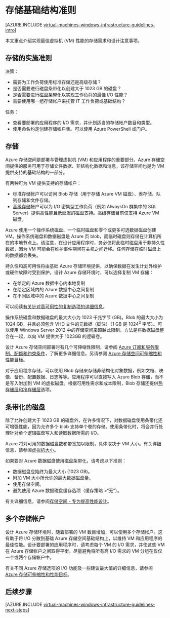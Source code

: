 <properties
	pageTitle="存储解决方案准则 | Azure"
	description="了解用于在 Azure 基础结构服务中部署存储解决方案的关键设计和实施准则。"
	documentationCenter=""
	services="virtual-machines-windows"
	authors="iainfoulds"
	manager="timlt"
	editor=""
	tags="azure-resource-manager"/>  


<tags
	ms.service="virtual-machines-windows"
	ms.workload="infrastructure-services"
	ms.tgt_pltfrm="vm-windows"
	ms.devlang="na"
	ms.topic="article"
	ms.date="09/08/2016"
	wacn.date=""
	ms.author="iainfou"/>

# 存储基础结构准则

[AZURE.INCLUDE [virtual-machines-windows-infrastructure-guidelines-intro](../../includes/virtual-machines-windows-infrastructure-guidelines-intro.md)]

本文重点介绍实现最佳虚拟机 (VM) 性能的存储需求和设计注意事项。


## 存储的实施准则

决策：

- 需要为工作负荷使用标准存储还是高级存储？
- 是否需要进行磁盘条带化以创建大于 1023 GB 的磁盘？
- 是否需要进行磁盘条带化以实现工作负荷的最佳 I/O 性能？
- 需要使用哪一组存储帐户来托管 IT 工作负荷或基础结构？

任务：

- 查看要部署的应用程序的 I/O 需求，并计划适当的存储帐户数目和类型。
- 使用命名约定创建存储帐户集。可以使用 Azure PowerShell 或门户。


## 存储

Azure 存储空间是部署与管理虚拟机 (VM) 和应用程序的重要部分。Azure 存储空间提供的服务可用于存储文件数据、非结构化数据和消息，该存储空间也是为 VM 提供支持的基础结构的一部分。

有两种可为 VM 提供支持的存储帐户：

- 标准存储帐户可以访问 Blob 存储（用于存储 Azure VM 磁盘）、表存储、队列存储和文件存储。
- [高级存储](/documentation/articles/storage-premium-storage/)帐户可以为 I/O 密集型工作负荷（例如 AlwaysOn 群集中的 SQL Server）提供高性能且低延迟的磁盘支持。高级存储目前仅支持 Azure VM 磁盘。

Azure 使用一个操作系统磁盘、一个临时磁盘和零个或更多可选数据磁盘创建 VM。操作系统磁盘和数据磁盘是 Azure 页 blob，而临时磁盘则存储在计算机所在的本地节点上。请注意，在设计应用程序时，务必仅将此临时磁盘用于非持久性数据，因为 VM 可能会在维护事件期间在主机之间迁移。任何存储在临时磁盘上的数据都会丢失。

持久性和高可用性将由基础 Azure 存储环境提供，以确保数据在发生计划外维护或硬件故障时受到保护。设计 Azure 存储环境时，可以选择复制 VM 存储：

- 在给定的 Azure 数据中心内本地复制
- 在给定区域内的 Azure 数据中心之间复制
- 在不同区域中的 Azure 数据中心之间复制

可以阅读[有关针对高可用性的复制选项的详细信息](/documentation/articles/storage-introduction/#replication-for-durability-and-high-availability)。

操作系统磁盘和数据磁盘的最大大小为 1023 千兆字节 (GB)。Blob 的最大大小为 1024 GB，并且必须包含 VHD 文件的元数据（脚注）（1 GB 是 1024<sup>3</sup> 字节）。可以使用 Windows Server 2012 中的存储空间来超越此限制，方法是将数据磁盘整合在一起，以向 VM 提供大于 1023GB 的逻辑卷。

设计 Azure 存储空间部署时有几个可伸缩性限制，请参阅 [Azure 订阅和服务限制、配额和约束条件](/documentation/articles/azure-subscription-service-limits/#storage-limits)，了解更多详细信息。另请参阅 [Azure 存储空间可伸缩性和性能目标](/documentation/articles/storage-scalability-targets/)。

对于应用程序存储，可以使用 Blob 存储来存储非结构化对象数据，例如文档、映像、备份、配置数据、日志等等。应用程序可以直接写入 Azure Blob 存储，而不是写入附加到 VM 的虚拟磁盘。根据可用性需求和成本限制，Blob 存储还提供[热存储层和冷存储层](/documentation/articles/storage-blob-storage-tiers/)选项。


## 条带化的磁盘
除了允许创建大于 1023 GB 的磁盘外，在许多情况下，对数据磁盘使用条带化还可增强性能，因为允许多个 blob 支持单个卷的存储。使用条带化时，将会并行处理针对单个逻辑磁盘写入和读取数据所需的 I/O。

Azure 将对可用的数据磁盘数和带宽加以限制，具体取决于 VM 大小。有关详细信息，请参阅[虚拟机大小](/documentation/articles/virtual-machines-windows-sizes/)。

如果要对 Azure 数据磁盘使用磁盘条带化，请考虑以下准则：

- 数据磁盘应始终为最大大小 (1023 GB)。
- 附加 VM 大小所允许的最大数据磁盘量。
- 使用存储空间。
- 避免使用 Azure 数据磁盘缓存选项（缓存策略 =“无”）。

有关详细信息，请参阅[存储空间 - 专为提高性能设计](http://social.technet.microsoft.com/wiki/contents/articles/15200.storage-spaces-designing-for-performance.aspx)。


## 多个存储帐户

设计 Azure 存储环境时，随着部署的 VM 数目增加，可以使用多个存储帐户。这有助于将 I/O 分散到基础 Azure 存储空间基础结构上，以维持 VM 和应用程序的最佳性能。设计要部署的应用程序时，请考虑每个 VM 的 I/O 需求，并使这些 VM 在 Azure 存储帐户之间取得平衡。尽量避免将所有高 I/O 需求的 VM 分组在仅仅一个或两个存储帐户中。

有关不同 Azure 存储选项的 I/O 功能及一些建议最大值的详细信息，请参阅 [Azure 存储可伸缩性和性能目标](/documentation/articles/storage-scalability-targets/)。


## <a name="next-steps"></a>后续步骤

[AZURE.INCLUDE [virtual-machines-windows-infrastructure-guidelines-next-steps](../../includes/virtual-machines-windows-infrastructure-guidelines-next-steps.md)]

<!---HONumber=Mooncake_Quality_Review_1215_2016-->